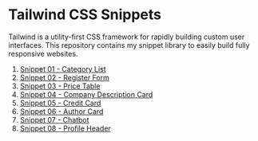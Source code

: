 # Tailwind CSS Snippets

Tailwind is a utility-first CSS framework for rapidly building custom user interfaces.
This repository contains my snippet library to easily build fully responsive websites.

01. [Snippet 01 - Category List](https://github.com/mauro-codes/tailwind-css-snippets/tree/master/snippet-01)
02. [Snippet 02 - Register Form](https://github.com/mauro-codes/tailwind-css-snippets/tree/master/snippet-02)
03. [Snippet 03 - Price Table](https://github.com/mauro-codes/tailwind-css-snippets/tree/master/snippet-03)
04. [Snippet 04 - Company Description Card](https://github.com/mauro-codes/tailwind-css-snippets/tree/master/snippet-04)
05. [Snippet 05 - Credit Card](https://github.com/mauro-codes/tailwind-css-snippets/tree/master/snippet-05)
06. [Snippet 06 - Author Card](https://github.com/mauro-codes/tailwind-css-snippets/tree/master/snippet-06)
07. [Snippet 07 - Chatbot](https://github.com/mauro-codes/tailwind-css-snippets/tree/master/snippet-07)
08. [Snippet 08 - Profile Header](https://github.com/mauro-codes/tailwind-css-snippets/tree/master/snippet-08)